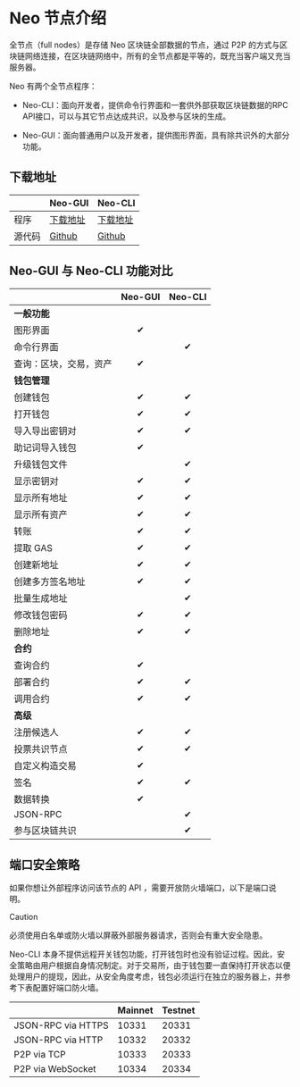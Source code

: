# Neo 节点介绍                               

全节点（full nodes）是存储 Neo 区块链全部数据的节点，通过 P2P 的方式与区块链网络连接，在区块链网络中，所有的全节点都是平等的，既充当客户端又充当服务器。

Neo 有两个全节点程序：


- Neo-CLI：面向开发者，提供命令行界面和一套供外部获取区块链数据的RPC API接口，可以与其它节点达成共识，以及参与区块的生成。

- Neo-GUI：面向普通用户以及开发者，提供图形界面，具有除共识外的大部分功能。

## 下载地址

|        | Neo-GUI                                                  | Neo-CLI                                                     |
| ------ | -------------------------------------------------------- | ----------------------------------------------------------- |
| 程序   | [下载地址](https://github.com/neo-ngd/Neo3-GUI/releases) | [下载地址](https://github.com/neo-project/neo-cli/releases) |
| 源代码 | [Github](https://github.com/neo-ngd/Neo3-GUI)            | [Github](https://github.com/neo-project/neo-cli)            |

## Neo-GUI 与 Neo-CLI 功能对比

|                        | Neo-GUI | Neo-CLI |
| :--------------------- | :-----: | :-----: |
| **一般功能**           |         |         |
| 图形界面               |    ✔    |         |
| 命令行界面             |         |    ✔    |
| 查询：区块，交易，资产 |    ✔    |         |
| **钱包管理**           |         |         |
| 创建钱包               |    ✔    |    ✔    |
| 打开钱包               |    ✔    |    ✔    |
| 导入导出密钥对         |    ✔    |    ✔    |
| 助记词导入钱包         |    ✔    |         |
| 升级钱包文件           |         |    ✔    |
| 显示密钥对             |    ✔    |    ✔    |
| 显示所有地址           |    ✔    |    ✔    |
| 显示所有资产           |    ✔    |    ✔    |
| 转账                   |    ✔    |    ✔    |
| 提取 GAS               |    ✔    |    ✔    |
| 创建新地址             |    ✔    |    ✔    |
| 创建多方签名地址       |    ✔    |    ✔    |
| 批量生成地址           |         |    ✔    |
| 修改钱包密码           |    ✔    |    ✔    |
| 删除地址               |    ✔    | ✔ |
| **合约**               |         |         |
| 查询合约               |    ✔    |         |
| 部署合约               |    ✔    |    ✔    |
| 调用合约               |    ✔    |    ✔    |
| **高级**               |         |         |
| 注册候选人       |    ✔    | ✔ |
| 投票共识节点           |    ✔    |    ✔    |
| 自定义构造交易         |    ✔    |         |
| 签名                   |    ✔    |    ✔    |
| 数据转换               |    ✔    |         |
| JSON-RPC               |         |    ✔    |
| 参与区块链共识         |         |    ✔    |

## 端口安全策略

如果你想让外部程序访问该节点的 API ，需要开放防火墙端口，以下是端口说明。

> [!CAUTION]
>
> 必须使用白名单或防火墙以屏蔽外部服务器请求，否则会有重大安全隐患。

Neo-CLI 本身不提供远程开关钱包功能，打开钱包时也没有验证过程。因此，安全策略由用户根据自身情况制定。对于交易所，由于钱包要一直保持打开状态以便处理用户的提现，因此，从安全角度考虑，钱包必须运行在独立的服务器上，并参考下表配置好端口防火墙。 

|                    | Mainnet | Testnet |
| ------------------ | ------- | ------- |
| JSON-RPC via HTTPS | 10331   | 20331   |
| JSON-RPC via HTTP  | 10332   | 20332   |
| P2P via TCP        | 10333   | 20333   |
| P2P via WebSocket  | 10334   | 20334   |



